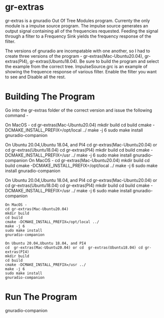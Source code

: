 # gr-extras
gr-extras is a gnuradio Out Of Tree Modules program. Currenty the only module is a impulse source program. The impulse source generates an output signal containing all of the frequencies requested. Feeding the signal through a filter to a Frequency Sink yields the frequency response of the filter. 

The versions of gnuradio are incompatable with one another, so I had to create three versions of the program - gr-extras(Mac-Ubuntu20.04), gr-extras(PI4), gr-extras(Ubuntu18.04). Be sure to build the program and select the example from the correct tree. ImpulseSource.grc is an example of showing the frequence response of various filter. Enable the filter you want to see and Disable all the rest.

# Building The Program

Go into the gr-extras folder of the correct version and issue the following command -

On MacOS -
cd gr-extras(Mac-Ubuntu20.04)
mkdir build
cd build
cmake -DCMAKE_INSTALL_PREFIX=/opt/local ../
make -j 6
sudo make install
gnuradio-companion

On Ubuntu 20.04,Ubuntu 18.04, and PI4
cd  gr-extras(Mac-Ubuntu20.04) or cd  gr-extras(Ubuntu18.04) cd gr-extras(PI4)
mkdir build
cd build
cmake -DCMAKE_INSTALL_PREFIX=/usr ../
make -j 6
sudo make install
gnuradio-companion
On MacOS -
cd gr-extras(Mac-Ubuntu20.04)
mkdir build
cd build
cmake -DCMAKE_INSTALL_PREFIX=/opt/local ../
make -j 6
sudo make install
gnuradio-companion

On Ubuntu 20.04,Ubuntu 18.04, and PI4
cd  gr-extras(Mac-Ubuntu20.04) or cd  gr-extras(Ubuntu18.04) cd gr-extras(PI4)
mkdir build
cd build
cmake -DCMAKE_INSTALL_PREFIX=/usr ../
make -j 6
sudo make install
gnuradio-companion


```
On MacOS -
cd gr-extras(Mac-Ubuntu20.04)
mkdir build
cd build
cmake -DCMAKE_INSTALL_PREFIX=/opt/local ../
make -j 6
sudo make install
gnuradio-companion

On Ubuntu 20.04,Ubuntu 18.04, and PI4
cd  gr-extras(Mac-Ubuntu20.04) or cd  gr-extras(Ubuntu18.04) cd gr-extras(PI4)
mkdir build
cd build
cmake -DCMAKE_INSTALL_PREFIX=/usr ../
make -j 6
sudo make install
gnuradio-companion
```



# Run The Program

gnuradio-companion
